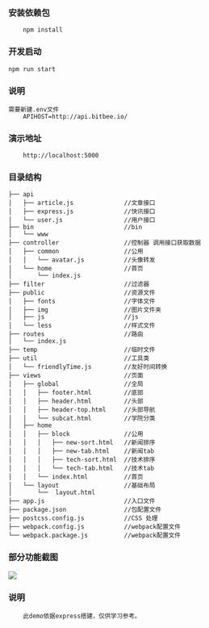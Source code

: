 
### 安装依赖包
        npm install

### 开发启动
	npm run start

### 说明
	需要新建.env文件 
        APIHOST=http://api.bitbee.io/

### 演示地址
        http://localhost:5000

### 目录结构

    ├── api
    │   ├── article.js              //文章接口
    │   ├── express.js              //快讯接口
    │   └── user.js                 //用户接口
    ├── bin                         //bin
    │   └── www                     
    ├── controller                  //控制器 调用接口获取数据
    │   ├── common                  //公用
    │   │   └── avatar.js           //头像转发    
    │   └── home                    //首页
    │       └── index.js
    ├── filter                      //过滤器
    ├── public                      //资源文件
    │   ├── fonts                   //字体文件
    │   ├── img                     //图片文件夹
    │   ├── js                      //js
    │   └── less                    //样式文件
    ├── routes                      //路由
    │   └── index.js
    ├── temp                        //临时文件
    ├── util                        //工具类
    │   └── friendlyTime.js         //友好时间转换
    ├── views                       //页面
    │   ├── global                  //全局
    │   │   ├── footer.html         //底部
    │   │   ├── header.html         //头部
    │   │   ├── header-top.html     //头部导航
    │   │   └── subcat.html         //学院分类
    │   ├── home
    │   │   ├── block               //公用
    │   │   │   ├── new-sort.html   //新闻排序
    │   │   │   ├── new-tab.html    //新闻tab
    │   │   │   ├── tech-sort.html  //技术排序
    │   │   │   └── tech-tab.html   //技术tab
    │   │   └── index.html          //首页
    │   └── layout                  //基础布局
    │       └──  layout.html      
    ├── app.js                      //入口文件
    ├── package.json                //包配置文件
    ├── postcss.config.js           //CSS 处理
    ├── webpack.config.js           //webpack配置文件
    └── webpack.package.js          //webpack配置文件




### 部分功能截图
![](https://github.com/zzengzeng/demo/blob/master/public/screenshots/screenshots.png)


### 说明
        此demo依据express搭建，仅供学习参考。



